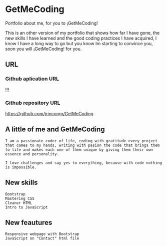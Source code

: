 # GetMeCoding
Portfolio about me, for you to ¡GetMeCoding!

This is an other version of my portfolio that shows how far I have gone, the new skills I have learned and the good coding practices I have acquired, I know I have a long way to go but you know Im starting to convince you, soon you will ¡GetMeCoding! for you.

## URL

### Github aplication URL
!!!

### Github repository URL
https://github.com/jrincongr/GetMeCoding

## A little of me and GetMeCoding

```
I am a passionate coder of life, coding with gratitude every project that comes to my hands, writing with pasion the code that brings them to life and makes each one of them unique by giving them their own essence and personality.

I love challenges and say yes to everything, because with code nothing is impossible.
```

## New skills

```
Bootstrap
Mastering CSS
Cleaner HTML
Intro to JavaScript 
```

## New feautures

```
Responsive webpage with Bootstrap
JavaScript on "Contact" html file
```
